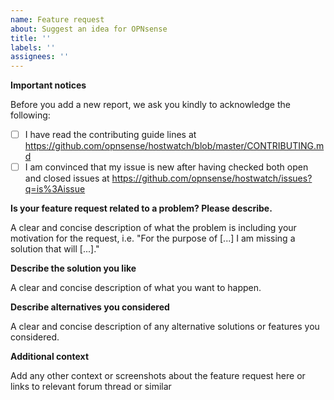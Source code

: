 ```yaml
---
name: Feature request
about: Suggest an idea for OPNsense
title: ''
labels: ''
assignees: ''
---
```

**Important notices**

Before you add a new report, we ask you kindly to acknowledge the following:

- [ ] I have read the contributing guide lines at https://github.com/opnsense/hostwatch/blob/master/CONTRIBUTING.md
- [ ] I am convinced that my issue is new after having checked both open and closed issues at https://github.com/opnsense/hostwatch/issues?q=is%3Aissue

**Is your feature request related to a problem? Please describe.**

A clear and concise description of what the problem is including your motivation for the request,
i.e. "For the purpose of [...] I am missing a solution that will [...]."

**Describe the solution you like**

A clear and concise description of what you want to happen.

**Describe alternatives you considered**

A clear and concise description of any alternative solutions or features you considered.

**Additional context**

Add any other context or screenshots about the feature request here or links to relevant forum thread or similar
